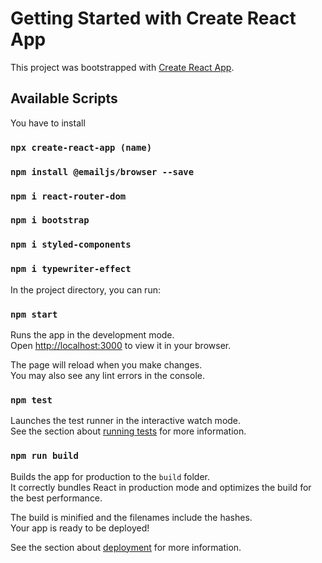 # Getting Started with Create React App

This project was bootstrapped with [Create React App](https://github.com/facebook/create-react-app).

## Available Scripts

You have to install

### `npx create-react-app (name)`

### `npm install @emailjs/browser --save`

### `npm i react-router-dom`

### `npm i bootstrap`

### `npm i styled-components`

### `npm i typewriter-effect`

In the project directory, you can run:

### `npm start`

Runs the app in the development mode.\
Open [http://localhost:3000](http://localhost:3000) to view it in your browser.

The page will reload when you make changes.\
You may also see any lint errors in the console.

### `npm test`

Launches the test runner in the interactive watch mode.\
See the section about [running tests](https://facebook.github.io/create-react-app/docs/running-tests) for more information.

### `npm run build`

Builds the app for production to the `build` folder.\
It correctly bundles React in production mode and optimizes the build for the best performance.

The build is minified and the filenames include the hashes.\
Your app is ready to be deployed!

See the section about [deployment](https://facebook.github.io/create-react-app/docs/deployment) for more information.
